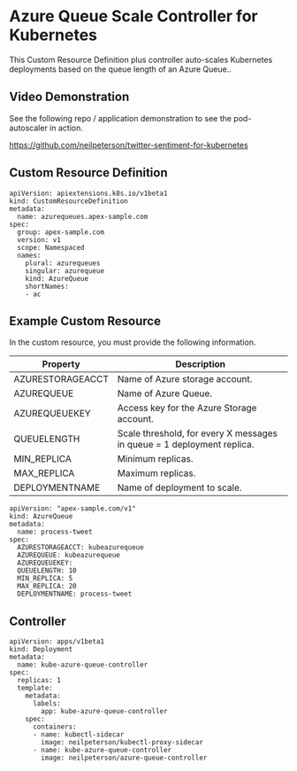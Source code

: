 # Azure Queue Scale Controller for Kubernetes

This Custom Resource Definition plus controller auto-scales Kubernetes deployments based on the queue length of an Azure Queue..

## Video Demonstration

See the following repo / application demonstration to see the pod-autoscaler in action.

https://github.com/neilpeterson/twitter-sentiment-for-kubernetes

## Custom Resource Definition

```
apiVersion: apiextensions.k8s.io/v1beta1
kind: CustomResourceDefinition
metadata:
  name: azurequeues.apex-sample.com
spec:
  group: apex-sample.com
  version: v1
  scope: Namespaced
  names:
    plural: azurequeues
    singular: azurequeue
    kind: AzureQueue
    shortNames:
    - ac
```

## Example Custom Resource

In the custom resource, you must provide the following information.

| Property | Description |
|---|---|
| AZURESTORAGEACCT | Name of Azure storage account. |
| AZUREQUEUE | Name of Azure Queue. |
| AZUREQUEUEKEY | Access key for the Azure Storage account. |
| QUEUELENGTH | Scale threshold, for every X messages in queue = 1 deployment replica. |
| MIN_REPLICA | Minimum replicas. |
| MAX_REPLICA | Maximum replicas. |
| DEPLOYMENTNAME | Name of deployment to scale. |

```
apiVersion: "apex-sample.com/v1"
kind: AzureQueue
metadata:
  name: process-tweet
spec:
  AZURESTORAGEACCT: kubeazurequeue
  AZUREQUEUE: kubeazurequeue
  AZUREQUEUEKEY:
  QUEUELENGTH: 10
  MIN_REPLICA: 5
  MAX_REPLICA: 20
  DEPLOYMENTNAME: process-tweet
```

## Controller

```
apiVersion: apps/v1beta1
kind: Deployment
metadata:
  name: kube-azure-queue-controller
spec:
  replicas: 1
  template:
    metadata:
      labels:
        app: kube-azure-queue-controller
    spec:
      containers:
      - name: kubectl-sidecar
        image: neilpeterson/kubectl-proxy-sidecar
      - name: kube-azure-queue-controller
        image: neilpeterson/azure-queue-controller
```
